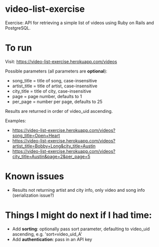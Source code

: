 # video-list-exercise
Exercise: API for retrieving a simple list of videos using Ruby on Rails and PostgreSQL.

# To run

Visit: https://video-list-exercise.herokuapp.com/videos

Possible parameters (all parameters are **optional**):
* song_title = title of song, case-insensitive
* artist_title = title of artist, case-insensitive
* city_title = title of city, case-insensitive
* page = page number, defaults to 1
* per_page = number per page, defaults to 25

Results are returned in order of video_uid ascending.

Examples:
* https://video-list-exercise.herokuapp.com/videos?song_title=Open+Heart
* https://video-list-exercise.herokuapp.com/videos?artist_title=Bobby+Long&city_title=Austin
* https://video-list-exercise.herokuapp.com/videos?city_title=Austin&page=2&per_page=5

# Known issues

* Results not returning artist and city info, only video and song info (serialization issue?)

# Things I might do next if I had time:

* Add **sorting**: optionally pass sort parameter, defaulting to video_uid ascending, e.g. 'sort=video_uid_A'
* Add **authentication**: pass in an API key

